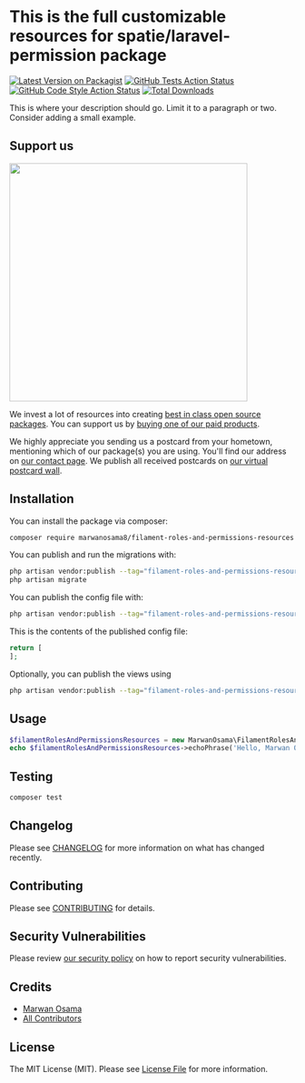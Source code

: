 # This is the full customizable resources for spatie/laravel-permission package

[![Latest Version on Packagist](https://img.shields.io/packagist/v/marwanosama8/filament-roles-and-permissions-resources.svg?style=flat-square)](https://packagist.org/packages/marwanosama8/filament-roles-and-permissions-resources)
[![GitHub Tests Action Status](https://img.shields.io/github/actions/workflow/status/marwanosama8/filament-roles-and-permissions-resources/run-tests.yml?branch=main&label=tests&style=flat-square)](https://github.com/marwanosama8/filament-roles-and-permissions-resources/actions?query=workflow%3Arun-tests+branch%3Amain)
[![GitHub Code Style Action Status](https://img.shields.io/github/actions/workflow/status/marwanosama8/filament-roles-and-permissions-resources/fix-php-code-style-issues.yml?branch=main&label=code%20style&style=flat-square)](https://github.com/marwanosama8/filament-roles-and-permissions-resources/actions?query=workflow%3A"Fix+PHP+code+style+issues"+branch%3Amain)
[![Total Downloads](https://img.shields.io/packagist/dt/marwanosama8/filament-roles-and-permissions-resources.svg?style=flat-square)](https://packagist.org/packages/marwanosama8/filament-roles-and-permissions-resources)

This is where your description should go. Limit it to a paragraph or two. Consider adding a small example.

## Support us

[<img src="https://github-ads.s3.eu-central-1.amazonaws.com/filament-roles-and-permissions-resources.jpg?t=1" width="419px" />](https://spatie.be/github-ad-click/filament-roles-and-permissions-resources)

We invest a lot of resources into creating [best in class open source packages](https://spatie.be/open-source). You can support us by [buying one of our paid products](https://spatie.be/open-source/support-us).

We highly appreciate you sending us a postcard from your hometown, mentioning which of our package(s) you are using. You'll find our address on [our contact page](https://spatie.be/about-us). We publish all received postcards on [our virtual postcard wall](https://spatie.be/open-source/postcards).

## Installation

You can install the package via composer:

```bash
composer require marwanosama8/filament-roles-and-permissions-resources
```

You can publish and run the migrations with:

```bash
php artisan vendor:publish --tag="filament-roles-and-permissions-resources-migrations"
php artisan migrate
```

You can publish the config file with:

```bash
php artisan vendor:publish --tag="filament-roles-and-permissions-resources-config"
```

This is the contents of the published config file:

```php
return [
];
```

Optionally, you can publish the views using

```bash
php artisan vendor:publish --tag="filament-roles-and-permissions-resources-views"
```

## Usage

```php
$filamentRolesAndPermissionsResources = new MarwanOsama\FilamentRolesAndPermissionsResources();
echo $filamentRolesAndPermissionsResources->echoPhrase('Hello, Marwan Osama!');
```

## Testing

```bash
composer test
```

## Changelog

Please see [CHANGELOG](CHANGELOG.md) for more information on what has changed recently.

## Contributing

Please see [CONTRIBUTING](CONTRIBUTING.md) for details.

## Security Vulnerabilities

Please review [our security policy](../../security/policy) on how to report security vulnerabilities.

## Credits

- [Marwan Osama](https://github.com/marwanosama8)
- [All Contributors](../../contributors)

## License

The MIT License (MIT). Please see [License File](LICENSE.md) for more information.

